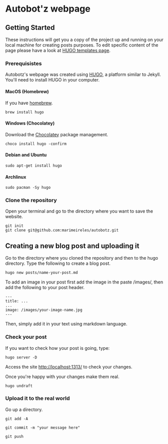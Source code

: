 # Autobot'z webpage

## Getting Started

These instructions will get you a copy of the project up and running on your local 
machine for creating posts purposes. To edit specific content of the page please have a look
at [HUGO templates page](https://gohugo.io/templates/).

### Prerequisistes

Autobotz's webpage was created using [HUGO](https://gohugo.io/), a platform similar to 
Jekyll. You'll need to install HUGO in your computer.

#### MacOS (Homebrew)

If you have [homebrew](https://brew.sh/).

```
brew install hugo
```

#### Windows (Chocolatey)

Download the [Chocolatey](https://chocolatey.org/) package management.

```
choco install hugo -confirm
```

#### Debian and Ubuntu

```
sudo apt-get install hugo
```

#### Archlinux

```
sudo pacman -Sy hugo
```

### Clone the repository

Open your terminal and go to the directory where you want to save the website.

```
git init
git clone git@github.com:marimeireles/autobotz.git
```

## Creating a new blog post and uploading it

Go to the directory where you cloned the repository and then to the hugo directory. Type the following to create a blog post.

```
hugo new posts/name-your-post.md
```

To add an image in your post first add the image in the paste /images/, then add the following to your post header.

```
---
title: ...
...
image: /images/your-image-name.jpg
---
```

Then, simply add it in your text using markdown language.

### Check your post

If you want to check how your post is going, type:

```
hugo server -D
```

Access the site [http://localhost:1313/](http://localhost:1313/) to check your changes.

Once you're happy with your changes make them real.

```
hugo undraft
```

### Upload it to the real world

Go up a directory.

```
git add -A

git commit -m "your message here"

git push
```